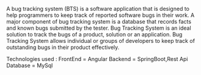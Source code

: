 A bug tracking system (BTS) is a software application that is designed to help programmers to keep track of reported software bugs in their work.
A major component of bug tracking system is a database that records facts and known bugs submitted by the tester.
Bug Tracking System is an ideal solution to track the bugs of a product, solution or an application.
Bug Tracking System allows individual or groups of developers to keep track of outstanding bugs in their product effectively.

Technologies used :
FrontEnd = Angular
Backend = SpringBoot,Rest Api
Database = MySql
